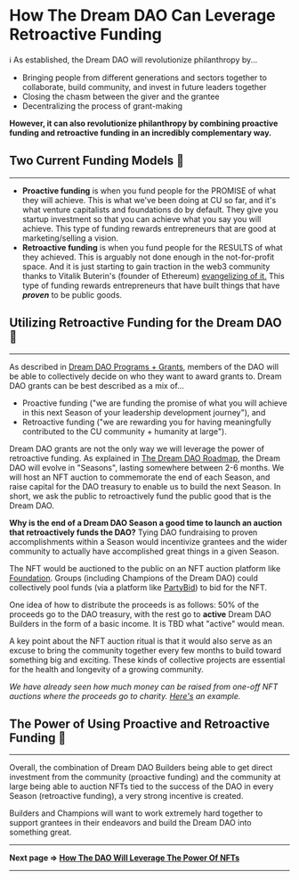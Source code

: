 # How The Dream DAO Can Leverage Retroactive Funding

<aside>
ℹ️ As established, the Dream DAO will revolutionize philanthropy by...

- Bringing people from different generations and sectors together to collaborate, build community, and invest in future leaders together
- Closing the chasm between the giver and the grantee
- Decentralizing the process of grant-making

**However, it can also revolutionize philanthropy by combining proactive funding and retroactive funding in an incredibly complementary way.** 

</aside>

## Two Current Funding Models 🤔

---

- **Proactive funding** is when you fund people for the PROMISE of what they will achieve. This is what we've been doing at CU so far, and it's what venture capitalists and foundations do by default. They give you startup investment so that you can achieve what you say you will achieve. This type of funding rewards entrepreneurs that are good at marketing/selling a vision.
- **Retroactive funding** is when you fund people for the RESULTS of what they achieved. This is arguably not done enough in the not-for-profit space. And it is just starting to gain traction in the web3 community thanks to Vitalik Buterin's (founder of Ethereum) [evangelizing of it.](https://notes.andymatuschak.org/z2cqeazKJoESAvRiX8ZUuaoxRNwAYw24G3nS) This type of funding rewards entrepreneurs that have built things that have ***proven*** to be public goods.
    
    

## Utilizing Retroactive Funding for the Dream DAO 💸

---

As described in [Dream DAO Programs + Grants](Dream%20DAO%20Programs%20+%20Grants%2009e4a9fa56cf4d098b530e140a15fc46.md), members of the DAO will be able to collectively decide on who they want to award grants to. Dream DAO grants can be best described as a mix of...

- Proactive funding ("we are funding the promise of what you will achieve in this next Season of your leadership development journey"), and
- Retroactive funding ("we are rewarding you for having meaningfully contributed to the CU community + humanity at large").

Dream DAO grants are not the only way we will leverage the power of retroactive funding. As explained in [The Dream DAO Roadmap](The%20Dream%20DAO%20Roadmap%20c912b6dca32640e5ac8e3ca6be2b7581.md), the Dream DAO will evolve in "Seasons", lasting somewhere between 2-6 months. We will host an NFT auction to commemorate the end of each Season, and raise capital for the DAO treasury to enable us to build the next Season. In short, we ask the public to retroactively fund the public good that is the Dream DAO.

**Why is the end of a Dream DAO Season a good time to launch an auction that retroactively funds the DAO?** Tying DAO fundraising to proven accomplishments within a Season would incentivize grantees and the wider community to actually have accomplished great things in a given Season.

The NFT would be auctioned to the public on an NFT auction platform like [Foundation](https://foundation.app/). Groups (including Champions of the Dream DAO) could collectively pool funds (via a platform like [PartyBid](https://www.partybid.app/)) to bid for the NFT.

One idea of how to distribute the proceeds is as follows: 50% of the proceeds go to the DAO treasury, with the rest go to **active** Dream DAO Builders in the form of a basic income. It is TBD what "active" would mean.

A key point about the NFT auction ritual is that it would also serve as an excuse to bring the community together every few months to build toward something big and exciting. These kinds of collective projects are essential for the health and longevity of a growing community.

*We have already seen how much money can be raised from one-off NFT auctions where the proceeds go to charity. [Here's](https://cryptoslate.com/nft-artist-pplpleasr-and-fortune-donate-214-eth-for-new-ethereum-powered-philanthropic-fund/) an example.*

## The Power of Using Proactive and Retroactive Funding 🤯

---

Overall, the combination of Dream DAO Builders being able to get direct investment from the community (proactive funding) and the community at large being able to auction NFTs tied to the success of the DAO in every Season (retroactive funding), a very strong incentive is created. 

Builders and Champions will want to work extremely hard together to support grantees in their endeavors and build the Dream DAO into something great. 

---

**Next page ⇒ [How The DAO Will Leverage The Power Of NFTs](How%20The%20DAO%20Will%20Leverage%20The%20Power%20Of%20NFTs%206cf2b69d2a274bf7aee21bf0d643e67b.md)** 

---